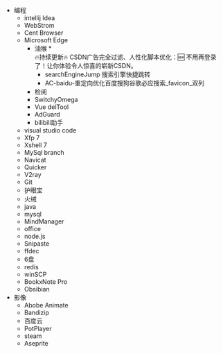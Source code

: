 * 编程
    * intellij Idea
    * WebStrom
    * Cent Browser
    * Microsoft Edge
        * 油猴
            * 	
🔥持续更新🔥 CSDN广告完全过滤、人性化脚本优化：🆕 不用再登录了！让你体验令人惊喜的崭新CSDN。
            * searchEngineJump 搜索引擎快捷跳转
            * AC-baidu-重定向优化百度搜狗谷歌必应搜索_favicon_双列
        * 检阅
        * SwitchyOmega
        * Vue delTool
        * AdGuard
        * bilibili助手
    * visual studio code
    * Xfp 7
    * Xshell 7
    * MySql branch
    * Navicat 
    * Quicker
    * V2ray
    * Git
    * 护眼宝
    * 火绒
    * java
    * mysql
    * MindManager
    * office
    * node.js
    * Snipaste
    * ffdec
    * 6盘
    * redis
    * winSCP
    * BookxNote Pro
    * Obsibian
* 影像
    * Abobe Animate
    * Bandizip
    * 百度云
    * PotPlayer
    * steam
    * Aseprite